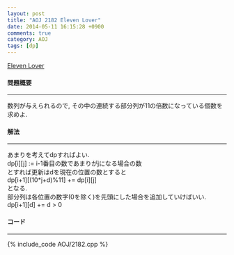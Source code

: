 ```yaml
---
layout: post
title: "AOJ 2182 Eleven Lover"
date: 2014-05-11 16:15:28 +0900
comments: true
category: AOJ
tags: [dp]
---
```


[Eleven Lover](http://judge.u-aizu.ac.jp/onlinejudge/description.jsp?id=2182)

#### 問題概要

****

数列が与えられるので, その中の連続する部分列が11の倍数になっている個数を求めよ.

#### 解法

****

あまりを考えてdpすればよい.  
dp[i][j] := i-1番目の数であまりがjになる場合の数  
とすれば更新はdを現在の位置の数とすると  
dp[i+1][(10*j+d)%11] += dp[i][j]  
となる.  
部分列は各位置の数字(0を除く)を先頭にした場合を追加していけばいい.  
dp[i+1][d] += d > 0  


#### コード

****

{% include_code AOJ/2182.cpp %}

